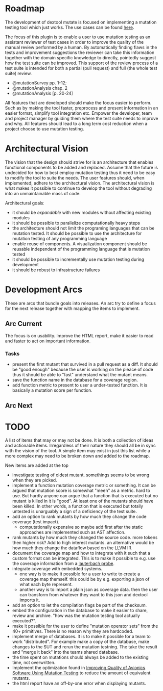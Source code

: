 # Roadmap

The development of dextool mutate is focused on implementing a mutation testing
tool which just works. The use cases can be found [here](#req-use_cases).

The focus of this plugin is to enable a user to use mutation testing as an
assistant reviewer of test cases in order to improve the quality of the manual
review performed by a human. By automatically finding flaws in the tests and
improvement suggestions the reviewer can take this information together with
the domain specific knowledge to directly, pointedly suggest how the test suite
can be improved. This support of the review process of a test suite is intended
for both a partial (pull request) and full (the whole test suite) review.

* @mutationSurvey pp. 1-12;
* @mutationAnalysis chap. 2
* @mutationAnalysis [p. 20-24]

All features that are developed should make the focus easier to perform. Such
as by making the tool faster, preprocess and present information in an easier
format, simplify tool integration etc. Empower the developer, team and project
manager by guiding them where the test suite needs to improve and why. All
features should lead to a long term cost reduction when a project choose to use
mutation testing.

# Architectural Vision

The vision that the design should strive for is an architecture that enables
functional components to be added and replaced. Assume that the future is
undecided for how to best employ mutation testing thus it need to be easy to
modify the tool to suite the needs. The user features should, when implemented,
adhere to the architectural vision. The architectural vision is what makes it
possible to continue to develop the tool without degrading into an
unmaintainable mass of code.

Architectural goals:

 * it should be *expandable* with new modules without affecting existing modules
 * it should be possible to parallelize computationally heavy steps
 * the architecture should not limit the programing languages that can be
   mutation tested. It should be possible to use the architecture for mutation
   testing of any programming language
 * enable reuse of components. A visualization component should be reusable
   independent of the programming language that is mutation tested
 * it should be possible to incrementally use mutation testing during
   development
 * it should be robust to infrastructure failures

# Development Arcs

These are arcs that bundle goals into releases. An arc try to define a focus
for the next release together with mapping the items to implement.

## Arc Current

The focus is on usability. Improve the HTML report, make it easier to read and
faster to act on important information.

### Tasks

 * present the first mutant that survived in a pull request as a diff. It
   should be "good enough" because the user is working on the pieace of code
   thus it should be able to "fast" understand what the mutant means.
 * save the function name in the database for a coverage region.
 * add function metric to present to user a under-tested function. It is
   basically a mutation score per function.

## Arc Next

# TODO

A list of items that may or may not be done. It is both a collection of ideas
and actionable items. Irregardless of their nature they should all be in sync
with the vision of the tool. A simple item may exist in just this list while a
more complex may need to be broken down and added to the roadmap.

New items are added at the top

 * investigate testing of oldest mutant. somethings seems to be wrong when they are picked.
 * implement a function mutation coverage metric or something. It can be argued
   that mutation score is somewhat "meeh" as a metric. hard to use. But hardly
   anyone can argue that a function that is executed but no mutant is killed in
   it is "good". At least one of the mutants should have been killed. In other
   words, a function that is executed but totally untested is unarguably a sign
   of a deficiency of the test suite.
 * add an option to rank mutants by how much they change the code coverage (test impact).
    * computationally expensive so maybe add first after the static approaches
      are implemented such as AST affection.
 * rank mutants by how much they changed the source code. more tokens then
   higher risk? Add to high interest mutants.  an alternative would be how much
   they change the dataflow based on the LLVM IR.
 * document the coverage map and how to integrate with it such that a custom
   format can be integrated. This is to make it possible to e.g. use the
   coverage information from a [lauterbach probe](https://www.lauterbach.com/frames.html?home.html).
 * integrate coverage with embedded systems.
    * one way is to make it possible for a user to write to create a coverage
      map themself. this could be by e.g. exporting a json of what each byte
      represent.
    * another way is to import a plain json as coverage data. then the user can
      transform from whatever they want to this json and dextool imports it.
 * add an option to let the compilation flags be part of the checksum.
 * embed the configuration in the database to make it easier to share, review
   and archive. "how was the mutation testing tool actually executed?".
 * make it possible for the user to define "mutation operator sets" from the
   40+ primitives. There is no reason why they are hardcoded.
 * implement merge of databases. It is to make it possible for a team to work "distributed".
   For example make a copy of the database, make changes to the SUT and rerun the mutation testning.
   The take the result and "merge it back" into the teams shared database.
 * the time spent on mutations should always be added to the existing time, not overwritten.
 * Implement the optimization found in [Improving Quality of Avionics Software
   Using Mutation
   Testing](http://liu.diva-portal.org/smash/record.jsf?pid=diva2%3A707336&dswid=-3612)
   to reduce the amount of equivalent mutants.
 * the html report have an off-by-one error when displaying mutants.
